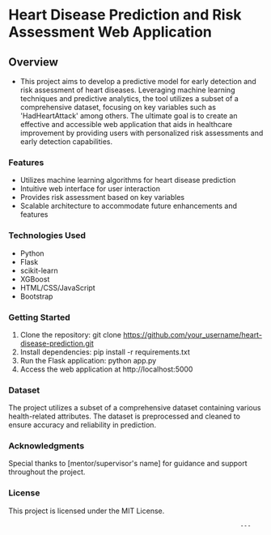 # Heart Disease Prediction and Risk Assessment Web Application

## Overview
- This project aims to develop a predictive model for early detection and risk assessment of heart diseases. Leveraging machine learning techniques and predictive analytics, the tool utilizes a subset of a comprehensive dataset, focusing on key variables such as 'HadHeartAttack' among others. The ultimate goal is to create an effective and accessible web application that aids in healthcare improvement by providing users with personalized risk assessments and early detection capabilities.

### Features
- Utilizes machine learning algorithms for heart disease prediction
- Intuitive web interface for user interaction
- Provides risk assessment based on key variables
- Scalable architecture to accommodate future enhancements and features
### Technologies Used
- Python
- Flask
- scikit-learn
- XGBoost
- HTML/CSS/JavaScript
- Bootstrap
### Getting Started
1. Clone the repository: git clone https://github.com/your_username/heart-disease-prediction.git
2. Install dependencies: pip install -r requirements.txt
3. Run the Flask application: python app.py
4. Access the web application at http://localhost:5000
   
### Dataset
The project utilizes a subset of a comprehensive dataset containing various health-related attributes. The dataset is preprocessed and cleaned to ensure accuracy and reliability in prediction.

### Acknowledgments
Special thanks to [mentor/supervisor's name] for guidance and support throughout the project.

### License
This project is licensed under the MIT License.

                                                                    ---

